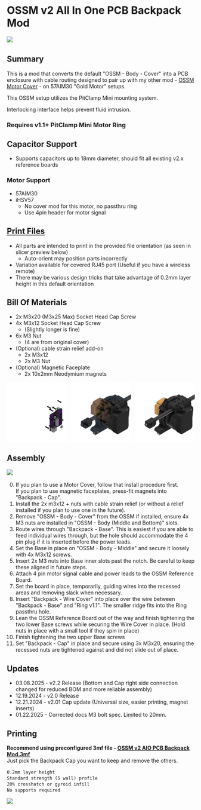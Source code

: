 # OSSM v2 All In One PCB Backpack Mod
![](Images/Workspace/AIO%20PCB%20Backpack%20-%20Cap%20Removed.png)

## Summary   
This is a mod that converts the default "OSSM - Body - Cover" into a PCB enclosure with cable routing designed to pair up with my other mod - [OSSM Motor Cover](/Printed%20Parts/OSSM%20Mods/Motor%20Cover/) - on 57AIM30 "Gold Motor" setups.  

This OSSM setup utilizes the PitClamp Mini mounting system.

Interlocking interface helps prevent fluid intrusion.

### Requires v1.1+ PitClamp Mini Motor Ring  

## Capacitor Support
- Supports capacitors up to 18mm diameter, should fit all existing v2.x reference boards

### Motor Support
- 57AIM30
- iHSV57
  - No cover mod for this motor, no passthru ring
  - Use 4pin header for motor signal


## [Print Files](Files/)  
 - All parts are intended to print in the provided file orientation (as seen in slicer preview below)  
   - Auto-orient may position parts incorrectly
 - Variation available for covered RJ45 port (Useful if you have a wireless remote)
 - There may be various design tricks that take advantage of 0.2mm layer height in this default orientation

## Bill Of Materials
  - 2x M3x20 (M3x25 Max) Socket Head Cap Screw
  - 4x M3x12 Socket Head Cap Screw
    - (Slightly longer is fine)
  - 6x M3 Nut 
    - (4 are from original cover)
  - (Optional) cable strain relief add-on
    - 2x M3x12
    - 2x M3 Nut
  - (Optional) Magnetic Faceplate
    - 2x 10x2mm Neodymium magnets

<div style="display: flex; justify-content: space-between;">
  <img src="_images/Workspace/AIO%20PCB%20Backpack%20-%20Back%20Right%20Hardware.png" style="width: 32%; height: auto;" />
  <img src="_images/Workspace/AIO PCB Backpack - Back Right Ghost.png" style="width: 32%; height: auto;" />
  <img src="_images/Workspace/AIO PCB Backpack - Back Right.png" style="width: 32%; height: auto;" />
</div>

## Assembly

![](_images/Photos/CableRouting.jpg)

0. If you plan to use a Motor Cover, follow that install procedure first.  
   If you plan to use magnetic faceplates, press-fit magnets into "Backpack - Cap".
1. Install the 2x m3x12 + nuts with cable strain relief (or without a relief installed if you plan to use one in the future).
2. Remove "OSSM - Body - Cover" from the OSSM if installed, ensure 4x M3 nuts are installed in "OSSM - Body (Middle and Bottom)" slots.  
3. Route wires through "Backpack - Base". This is easiest if you are able to feed individual wires through, but the hole should accommodate the 4 pin plug if it is inserted before the power leads.  
4. Set the Base in place on "OSSM - Body - Middle" and secure it loosely with 4x M3x12 screws.  
5. Insert 2x M3 nuts into Base inner slots past the notch. Be careful to keep these aligned in future steps.  
6. Attach 4 pin motor signal cable and power leads to the OSSM Reference Board.  
7. Set the board in place, temporarily, guiding wires into the recessed areas and removing slack when necessary.
8. Insert "Backpack - Wire Cover" into place over the wire between "Backpack - Base" and "Ring v1.1". The smaller ridge fits into the Ring passthru hole.  
9.  Lean the OSSM Reference Board out of the way and finish tightening the two lower Base screws while securing the Wire Cover in place. (Hold nuts in place with a small tool if they spin in place)  
10. Finish tightening the two upper Base screws  
11. Set "Backpack - Cap" in place and secure using 3x M3x20, ensuring the recessed nuts are tightened against and did not slide out of place.

## Updates
  - 03.08.2025 - v2.2 Release (Bottom and Cap right side connection changed for reduced BOM and more reliable assembly)
  - 12.19.2024 - v2.0 Release
  - 12.21.2024 - v2.01 Cap update (Universal size, easier printing, magnet inserts)
  - 01.22.2025 - Corrected docs M3 bolt spec. Limited to 20mm.

## Printing

**Recommend using preconfigured 3mf file - [OSSM v2 AIO PCB Backpack Mod.3mf](Files/Preconfigured%203mf%20Files/)**  
Just pick the Backpack Cap you want to keep and remove the others.

    0.2mm layer height
    Standard strength (5 wall) profile
    20% crosshatch or gyroid infill
    No supports required

![](Images/Print/Print.png)


